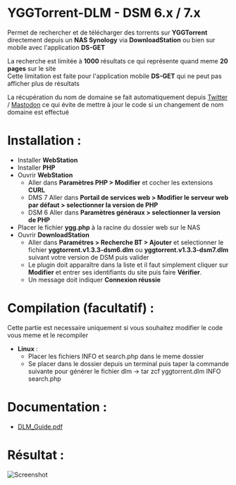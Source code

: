 # YGGTorrent-DLM - DSM 6.x / 7.x

Permet de rechercher et de télécharger des torrents sur **YGGTorrent** directement depuis un **NAS Synology** via **DownloadStation** ou bien sur mobile avec l'application **DS-GET**

La recherche est limitée à **1000** résultats ce qui représente quand meme **20 pages** sur le site  
Cette limitation est faite pour l'application mobile **DS-GET** qui ne peut pas afficher plus de résultats

La récupération du nom de domaine se fait automatiquement depuis [Twitter](https://twitter.com/yggtorrent_p2p) / [Mastodon](https://mamot.fr/@YggTorrent) ce qui évite de mettre à jour le code si un changement de nom domaine est effectué

# Installation :  

- Installer **WebStation**
- Installer **PHP** 
- Ouvrir **WebStation** 
  - Aller dans **Paramètres PHP > Modifier** et cocher les extensions **CURL**
  - DMS 7 Aller dans **Portail de services web > Modifier le serveur web par défaut > selectionner la version de PHP**
  - DSM 6 Aller dans **Paramètres généraux > selectionner la version de PHP**
- Placer le fichier **ygg.php** à la racine du dossier web sur le NAS
- Ouvrir **DownloadStation** 
  - Aller dans **Paramétres > Recherche BT > Ajouter** et selectionner le fichier **yggtorrent.v1.3.3-dsm6.dlm** ou **yggtorrent.v1.3.3-dsm7.dlm** suivant votre version de DSM puis valider
  - Le plugin doit apparaître dans la liste et il faut simplement cliquer sur **Modifier** et entrer ses identifiants du site puis faire **Vérifier**.  
  - Un message doit indiquer **Connexion réussie**

# Compilation (facultatif) : 

Cette partie est necessaire uniquement si vous souhaitez modifier le code vous meme et le recompiler

- **Linux** : 
  - Placer les fichiers INFO et search.php dans le meme dossier 
  - Se placer dans le dossier depuis un terminal puis taper la commande suivante pour générer le fichier dlm -> tar zcf yggtorrent.dlm INFO search.php 

# Documentation :

- [DLM_Guide.pdf](https://global.download.synology.com/download/Document/DeveloperGuide/DLM_Guide.pdf)

# Résultat : 
  
![Screenshot](https://i.imgur.com/8pmmmfx.png)
